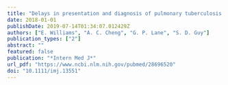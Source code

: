 ```yaml
---
title: "Delays in presentation and diagnosis of pulmonary tuberculosis: a retrospective study of a tertiary health service in Western Melbourne, 2011-2014"
date: 2018-01-01
publishDate: 2019-07-14T01:34:07.012429Z
authors: ["E. Williams", "A. C. Cheng", "G. P. Lane", "S. D. Guy"]
publication_types: ["2"]
abstract: ""
featured: false
publication: "*Intern Med J*"
url_pdf: "https://www.ncbi.nlm.nih.gov/pubmed/28696520"
doi: "10.1111/imj.13551"
---
```


